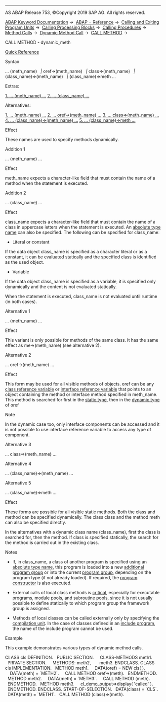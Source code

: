   

* * *

AS ABAP Release 753, ©Copyright 2019 SAP AG. All rights reserved.

[ABAP Keyword Documentation](https://help.sap.com/doc/abapdocu_753_index_htm/7.53/en-US/abenabap.htm) →  [ABAP − Reference](https://help.sap.com/doc/abapdocu_753_index_htm/7.53/en-US/abenabap_reference.htm) →  [Calling and Exiting Program Units](https://help.sap.com/doc/abapdocu_753_index_htm/7.53/en-US/abenabap_execution.htm) →  [Calling Processing Blocks](https://help.sap.com/doc/abapdocu_753_index_htm/7.53/en-US/abencall_processing_blocks.htm) →  [Calling Procedures](https://help.sap.com/doc/abapdocu_753_index_htm/7.53/en-US/abencall_procedures.htm) →  [Method Calls](https://help.sap.com/doc/abapdocu_753_index_htm/7.53/en-US/abenmethod_calls.htm) →  [Dynamic Method Call](https://help.sap.com/doc/abapdocu_753_index_htm/7.53/en-US/abenmethod_calls_dynamic.htm) →  [CALL METHOD](https://help.sap.com/doc/abapdocu_753_index_htm/7.53/en-US/abapcall_method_dynamic.htm) → 

CALL METHOD - dynamic\_meth

[Quick Reference](https://help.sap.com/doc/abapdocu_753_index_htm/7.53/en-US/abapcall_method_shortref.htm)

Syntax

... (meth\_name)
  *|* oref->(meth\_name)
  *|* class=>(meth\_name)
  *|* (class\_name)=>(meth\_name)
  *|* (class\_name)=>meth ...

Extras:

[1\. ... (meth\_name) ...](#!ABAP_ADDITION_1@1@)
[2\. ... (class\_name) ...](#!ABAP_ADDITION_2@2@)

Alternatives:

[1\. ... (meth\_name) ...](#!ABAP_ALTERNATIVE_1@1@)
[2\. ... oref->(meth\_name) ...](#!ABAP_ALTERNATIVE_2@2@)
[3\. ... class=>(meth\_name) ...](#!ABAP_ALTERNATIVE_3@3@)
[4\. ... (class\_name)=>(meth\_name) ...](#!ABAP_ALTERNATIVE_4@4@)
[5\. ... (class\_name)=>meth ...](#!ABAP_ALTERNATIVE_5@5@)

Effect

These names are used to specify methods dynamically.

Addition 1

... (meth\_name) ...

Effect

meth\_name expects a character-like field that must contain the name of a method when the statement is executed.

Addition 2

... (class\_name) ...

Effect

class\_name expects a character-like field that must contain the name of a class in uppercase letters when the statement is executed. An [absolute type name](https://help.sap.com/doc/abapdocu_753_index_htm/7.53/en-US/abenabsolute_typename_glosry.htm "Glossary Entry") can also be specified. The following can be specified for class\_name:

-   Literal or constant
    

If the data object class\_name is specified as a character literal or as a constant, it can be evaluated statically and the specified class is identified as the used object.

-   Variable
    

If the data object class\_name is specified as a variable, it is specified only dynamically and the content is not evaluated statically.

When the statement is executed, class\_name is not evaluated until runtime (in both cases).

Alternative 1

... (meth\_name) ...

Effect

This variant is only possible for methods of the same class. It has the same effect as me->(meth\_name) (see alternative 2).

Alternative 2

... oref->(meth\_name) ...

Effect

This form may be used for all visible methods of objects. oref can be any [class reference variable](https://help.sap.com/doc/abapdocu_753_index_htm/7.53/en-US/abenclass_reference_variabl_glosry.htm "Glossary Entry") or [interface reference variable](https://help.sap.com/doc/abapdocu_753_index_htm/7.53/en-US/abeninterface_ref_variable_glosry.htm "Glossary Entry") that points to an object containing the method or interface method specified in meth\_name. This method is searched for first in the [static type](https://help.sap.com/doc/abapdocu_753_index_htm/7.53/en-US/abenstatic_type_glosry.htm "Glossary Entry"), then in the [dynamic type](https://help.sap.com/doc/abapdocu_753_index_htm/7.53/en-US/abendynamic_type_glosry.htm "Glossary Entry") of oref

Note

In the dynamic case too, only interface components can be accessed and it is not possible to use interface reference variable to access any type of component.

Alternative 3

... class=>(meth\_name) ...

Alternative 4

... (class\_name)=>(meth\_name) ...

Alternative 5

... (class\_name)=>meth ...

Effect

These forms are possible for all visible static methods. Both the class and method can be specified dynamically. The class class and the method meth can also be specified directly.

In the alternatives with a dynamic class name (class\_name), first the class is searched for, then the method. If class is specified statically, the search for the method is carried out in the existing class.

Notes

-   If, in class\_name, a class of another program is specified using an [absolute type name](https://help.sap.com/doc/abapdocu_753_index_htm/7.53/en-US/abenabsolute_typename_glosry.htm "Glossary Entry"), this program is loaded into a new [additional program group](https://help.sap.com/doc/abapdocu_753_index_htm/7.53/en-US/abenadditional_prog_group_glosry.htm "Glossary Entry") or into the current [program group](https://help.sap.com/doc/abapdocu_753_index_htm/7.53/en-US/abenprogram_group_glosry.htm "Glossary Entry"), depending on the program type (if not already loaded). If required, the [program constructor](https://help.sap.com/doc/abapdocu_753_index_htm/7.53/en-US/abenprogram_constructor_glosry.htm "Glossary Entry") is also executed.
    
-   External calls of local class methods is [critical](https://help.sap.com/doc/abapdocu_753_index_htm/7.53/en-US/abenprogram_groups.htm), especially for executable programs, module pools, and subroutine pools, since it is not usually possible to define statically to which program group the framework group is assigned.
    
-   Methods of local classes can be called externally only by specifying the [compilation unit](https://help.sap.com/doc/abapdocu_753_index_htm/7.53/en-US/abencompilation_unit_glosry.htm "Glossary Entry"). In the case of classes defined in an [include program](https://help.sap.com/doc/abapdocu_753_index_htm/7.53/en-US/abeninclude_program_glosry.htm "Glossary Entry"), the name of the include program cannot be used.
    

Example

This example demonstrates various types of dynamic method calls.

CLASS cls DEFINITION.
  PUBLIC SECTION.
    CLASS-METHODS meth1.
  PRIVATE SECTION.
    METHODS: meth2,
      meth3.
ENDCLASS.
CLASS cls IMPLEMENTATION.
  METHOD meth1.
    DATA(oref) = NEW cls( ).
    DATA(meth) = \`METH2\`.
    CALL METHOD oref->(meth).
  ENDMETHOD.
  METHOD meth2.
    DATA(meth) = \`METH3\`.
    CALL METHOD (meth).
  ENDMETHOD.
  METHOD meth3.
    cl\_demo\_output=>display( 'called' ).
  ENDMETHOD.
ENDCLASS.
START-OF-SELECTION.
  DATA(class) = \`CLS\`.
  DATA(meth) = \`METH1\`.
  CALL METHOD (class)=>(meth).